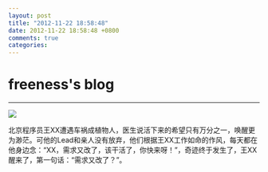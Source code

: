 ```yaml
---
layout: post
title: "2012-11-22 18:58:48"
date: 2012-11-22 18:58:48 +0800
comments: true
categories: 
---
```


# freeness's blog

----------

![](http://okqmqrbgo.bkt.clouddn.com/201211221858481.jpg)

>
北京程序员王XX遭遇车祸成植物人，医生说活下来的希望只有万分之一，唤醒更为渺茫。可他的Lead和亲人没有放弃，他们根据王XX工作如命的作风，每天都在他身边念：“XX，需求又改了，该干活了，你快来呀！”，奇迹终于发生了，王XX醒来了，第一句话：“需求又改了？”。